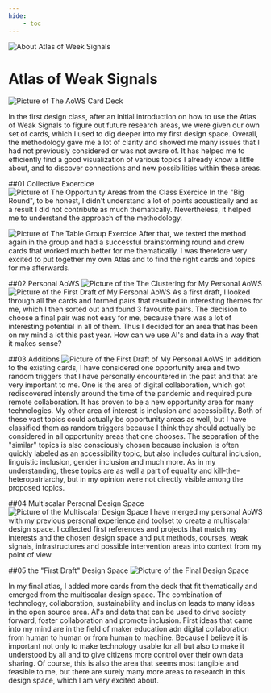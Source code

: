 ```yaml
---
hide:
    - toc
---
```

![About Atlas of Week Signals](../../images/Bearbeitet/AoWSCover.png)

# Atlas of Weak Signals
![Picture of The AoWS Card Deck](../../images/Bearbeitet/7572BD00-E250-404B-8F4F-09542266FB87.jpg)

In the first design class, after an initial introduction on how to use the Atlas of Weak Signals to figure out future research areas, we were given our own set of cards, which I used to dig deeper into my first design space. Overall, the methodology gave me a lot of clarity and showed me many issues that I had not previously considered or was not aware of. It has helped me to efficiently find a good visualization of various topics I already know a little about, and to discover connections and new possibilities within these areas.  

##01 Collective Excercice
![Picture of The Opportunity Areas from the Class Exercice](../../images/Bearbeitet/IMG_8618.jpg)
In the "Big Round", to be honest, I didn't understand a lot of points acoustically and as a result I did not contribute as much thematically. Nevertheless, it helped me to understand the approach of the methodology.

![Picture of The Table Group Exercice](../../images/Bearbeitet/IMG_8624.jpg)
After that, we tested the method again in the group and had a successful brainstorming round and drew cards that worked much better for me thematically. I was therefore very excited to put together my own Atlas and to find the right cards and topics for me afterwards.


##02 Personal AoWS
![Picture of the The Clustering for My Personal AoWS](../../images/Bearbeitet/Clustering.png)
![Picture of the First Draft of My Personal AoWS](../../images/Bearbeitet/IMG_8680.jpg)
As a first draft, I looked through all the cards and formed pairs that resulted in interesting themes for me, which I then sorted out and found 3 favourite pairs. The decision to choose a final pair was not easy for me, because there was a lot of interesting potential in all of them. Thus I decided for an area that has been on my mind a lot this past year. How can we use AI's and data in a way that it makes sense? 

##03 Additions
![Picture of the First Draft of My Personal AoWS](../../images/Bearbeitet/Additions.png)
In addition to the existing cards, I have considered one opportunity area and two random triggers that I have personally encountered in the past and that are very important to me. One is the area of digital collaboration, which got rediscovered intensly around the time of the pandemic and required pure remote collaboration. It has proven to be a new opportunity area for many technologies. My other area of interest is inclusion and accessibility. Both of these vast topics could actually be opportunity areas as well, but I have classified them as random triggers because I think they should actually be considered in all opportunity areas that one chooses. The separation of the "similar" topics is also consciously chosen because inclusion is often quickly labeled as an accessibility topic, but also includes cultural inclusion, linguistic inclusion, gender inclusion and much more. As in my understanding, these topics are as well a part of equality and kill-the-heteropatriarchy, but in my opinion were not directly visible among the proposed topics.

##04 Multiscalar Personal Design Space
![Picture of the Multiscalar Design Space](../../images/Bearbeitet/Brainstorming%20-%20Rahmen%202.jpg)
I have merged my personal AoWS with my previous personal experience and toolset to create a multiscalar design space. I collected first references and projects that match my interests and the chosen design space and put methods, courses, weak signals, infrastructures and possible intervention areas into context from my point of view. 

##05 the "First Draft" Design Space
![Picture of the Final Design Space](../../images/Bearbeitet/FinalAtlas.png)

In my final atlas, I added more cards from the deck that fit thematically and emerged from the multiscalar design space. The combination of technology, collaboration, sustainability and inclusion leads to many ideas in the open source area. AI's and data that can be used to drive society forward, foster collaboration and promote inclusion. First ideas that came into my mind are in the field of maker education adn digital collaboration from human to human or from human to machine. Because I believe it is important not only to make technology usable for all but also to make it understood by all and to give citizens more control over their own data sharing. Of course, this is also the area that seems most tangible and feasible to me, but there are surely many more areas to research in this design space, which I am very excited about. 

